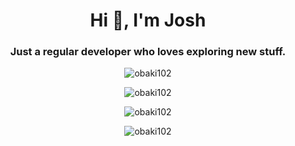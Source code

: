 <h1 align="center">Hi 👋, I'm Josh</h1>    
<h3 align="center">Just a regular developer who loves exploring new stuff.</h3>    
<p align="center"> <img src="https://komarev.com/ghpvc/?username=obaki102&label=Profile%20views&color=0e75b6&style=flat" alt="obaki102" /> </p>    
                     
<p align="center">         
<img align="center" src="https://github-readme-stats.vercel.app/api/top-langs?username=obaki102&count_private=true&show_icons=true&locale=en&layout=compact&theme=chartreuse-dark" alt="obaki102" /> 
</p> 
<p align="center">   
 <img align="center" src="https://github-readme-stats.vercel.app/api?username=obaki102&count_private=true&show_icons=true&locale=en&theme=chartreuse-dark" alt="obaki102"/>
</p> 
<p align="center"> 
<img align="center" src="https://github-readme-streak-stats.herokuapp.com/?user=obaki102&theme=github-dark&count_private=true" alt="obaki102" />   
</p>  


